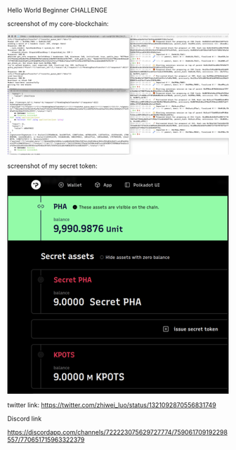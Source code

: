 Hello World Beginner CHALLENGE 


screenshot of my core-blockchain:

![image](https://github.com/zhiwei-w-luo/phala-blockchain/blob/master/images/core-blockchain.png)

screenshot of my secret token:

![image](https://github.com/zhiwei-w-luo/phala-blockchain/blob/master/images/WechatIMG291.png)


twitter link:
https://twitter.com/zhiwei_luo/status/1321092870556831749


Discord link 

https://discordapp.com/channels/722223075629727774/759061709192298557/770651715963322379
